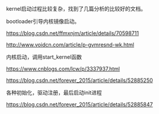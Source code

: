 kernel启动过程比较复杂，找到了几篇分析的比较好的文档。

bootloader引导内核镜像启动。

https://blog.csdn.net/ffmxnjm/article/details/70598711

http://www.voidcn.com/article/p-gvmresnd-wk.html

内核启动，调用start_kernel函数

https://www.cnblogs.com/lcw/p/3337937.html

https://blog.csdn.net/forever_2015/article/details/52885250

各种初始化，驱动注册，最后启动init进程

https://blog.csdn.net/forever_2015/article/details/52885847